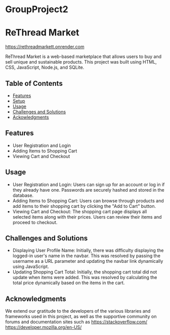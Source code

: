 # GroupProject2
# ReThread Market 
https://rethreadmarkett.onrender.com

ReThread Market is a web-based marketplace that allows users to buy and sell unique and sustainable products. This project was built using HTML, CSS, JavaScript, Node.js, and SQLite.

## Table of Contents
- [Features](#features)
- [Setup](#setup)
- [Usage](#usage)
- [Challenges and Solutions](#challenges-and-solutions)
- [Ackowledgments](#acknowledgments)

## Features
- User Registration and Login
- Adding Items to Shopping Cart
- Viewing Cart and Checkout

## Usage
- User Registration and Login: Users can sign up for an account or log in if they already have one. Passwords are securely hashed and stored in the database.
- Adding Items to Shopping Cart: Users can browse through products and add items to their shopping cart by clicking the "Add to Cart" button.
- Viewing Cart and Checkout: The shopping cart page displays all selected items along with their prices. Users can review their items and proceed to checkout.

## Challenges and Solutions
- Displaying User Profile Name: Initially, there was difficulty displaying the logged-in user's name in the navbar. This was resolved by passing the username as a URL parameter and updating the navbar link dynamically using JavaScript.
- Updating Shopping Cart Total: Initially, the shopping cart total did not update when items were added. This was resolved by calculating the total price dynamically based on the items in the cart.

## Acknowledgments
We extend our gratitude to the developers of the various libraries and frameworks used in this project, as well as the supportive community on forums and documentation sites such as 
https://stackoverflow.com/
https://developer.mozilla.org/en-US/

